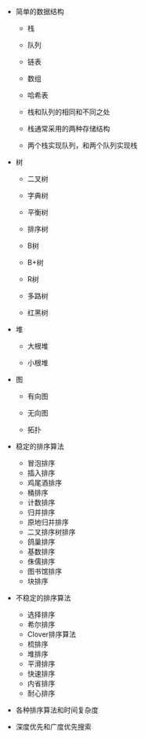 * 简单的数据结构
        
    * 栈
    * 队列
    
    * 链表
    
    * 数组
    
    * 哈希表
    
    * 栈和队列的相同和不同之处
    
    * 栈通常采用的两种存储结构
    
    * 两个栈实现队列，和两个队列实现栈
    
* 树
    
    * 二叉树
    
    * 字典树
    
    * 平衡树
    
    * 排序树
    
    * B树
    
    * B+树
    
    * R树
    
    * 多路树
    
    * 红黑树
    
* 堆
    
    * 大根堆
    
    * 小根堆
    
* 图
    
    * 有向图
    
    * 无向图
    
    * 拓扑
    
* 稳定的排序算法
    * 冒泡排序
    * 插入排序
    * 鸡尾酒排序
    * 桶排序
    * 计数排序
    * 归并排序
    * 原地归并排序
    * 二叉排序树排序
    * 鸽巢排序
    * 基数排序
    * 侏儒排序
    * 图书馆排序
    * 块排序
    
* 不稳定的排序算法
    * 选择排序
    * 希尔排序
    * Clover排序算法
    * 梳排序
    * 堆排序
    * 平滑排序
    * 快速排序
    * 内省排序
    * 耐心排序
    
* 各种排序算法和时间复杂度 
    
* 深度优先和广度优先搜索